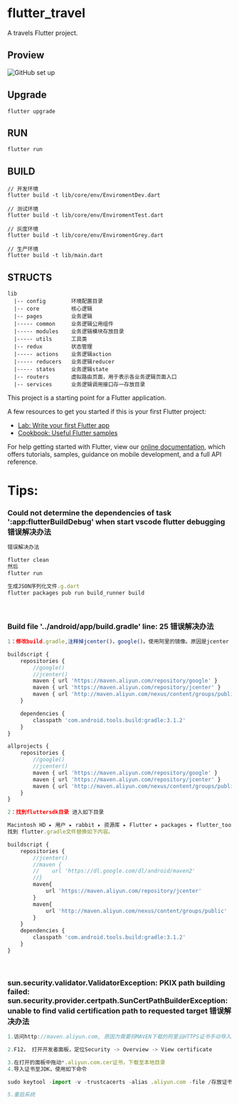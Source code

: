 # flutter_travel

A travels Flutter project. 

## Proview
![GitHub set up](./snapshot/demo1.gif)

## Upgrade
```shell 
flutter upgrade
```

## RUN
```shell
flutter run 
```

## BUILD
```shell
// 开发环境 
flutter build -t lib/core/env/EnviromentDev.dart

// 测试环境
flutter build -t lib/core/env/EnviromentTest.dart

// 灰度环境
flutter build -t lib/core/env/EnviromentGrey.dart

// 生产环境
flutter build -t lib/main.dart
```

## STRUCTS
```shell
lib
  |-- config 		环境配置目录
  |-- core   		核心逻辑
  |-- pages  		业务逻辑
  |----- common  	业务逻辑公用组件
  |----- modules 	业务逻辑模块存放目录
  |----- utils 		工具类 
  |-- redux  		状态管理
  |----- actions 	业务逻辑action
  |----- reducers 	业务逻辑reducer
  |----- states 	业务逻辑state
  |-- routers 		虚拟路由页面，用于表示各业务逻辑页面入口
  |-- services 		业务逻辑调用接口存一存放目录
```

This project is a starting point for a Flutter application.

A few resources to get you started if this is your first Flutter project:

- [Lab: Write your first Flutter app](https://flutter.io/docs/get-started/codelab)
- [Cookbook: Useful Flutter samples](https://flutter.io/docs/cookbook)

For help getting started with Flutter, view our 
[online documentation](https://flutter.io/docs), which offers tutorials, 
samples, guidance on mobile development, and a full API reference.

# Tips:
### Could not determine the dependencies of task ':app:flutterBuildDebug' when start vscode flutter debugging 错误解决办法
```javascript
错误解决办法

flutter clean
然后
flutter run

生成JSON序列化文件.g.dart
flutter packages pub run build_runner build
```

<br/>

### Build file '../android/app/build.gradle' line: 25 错误解决办法
```javascript
1：修改build.gradle,注释掉jcenter()，google()。使用阿里的镜像。原因是jcenter google库无法访问到导致的问题。

buildscript {
    repositories {
        //google()
        //jcenter()
        maven { url 'https://maven.aliyun.com/repository/google' }
        maven { url 'https://maven.aliyun.com/repository/jcenter' }
        maven { url 'http://maven.aliyun.com/nexus/content/groups/public' }
    }

    dependencies {
        classpath 'com.android.tools.build:gradle:3.1.2'
    }
}

allprojects {
    repositories {
        //google()
        //jcenter()
        maven { url 'https://maven.aliyun.com/repository/google' }
        maven { url 'https://maven.aliyun.com/repository/jcenter' }
        maven { url 'http://maven.aliyun.com/nexus/content/groups/public' }
    }
}

2：找到fluttersdk目录 进入如下目录

Macintosh HD⁩ ▸ ⁨用户⁩ ▸ ⁨rabbit⁩ ▸ ⁨资源库⁩ ▸ ⁨Flutter⁩ ▸ ⁨packages⁩ ▸ ⁨flutter_tools⁩ ▸ ⁨gradle⁩
找到 flutter.gradle文件替换如下内容。

​buildscript {
    repositories {
        //jcenter()
        //maven {
        //    url 'https://dl.google.com/dl/android/maven2'
        //}
        maven{
            url 'https://maven.aliyun.com/repository/jcenter'
        }
        maven{
            url 'http://maven.aliyun.com/nexus/content/groups/public'
        }
    }
    dependencies {
        classpath 'com.android.tools.build:gradle:3.1.2'
    }
}
```

<br/>

### sun.security.validator.ValidatorException: PKIX path building failed: sun.security.provider.certpath.SunCertPathBuilderException: unable to find valid certification path to requested target 错误解决办法
```javascript
1.访问http://maven.aliyun.com, 原因为需要将MAVEN下载的阿里云HTTPS证书手动导入JDK中认证

2.F12， 打开开发者面板，定位Security -> Overview -> View certificate

3.在打开的面板中拖动*.aliyun.com.cer证书，下载至本地目录
4.导入证书至JDK，使用如下命令

sudo keytool -import -v -trustcacerts -alias .aliyun.com -file /存放证书路径/*.aliyun.com.cer -keystore /JDK路径/Contents/Home/jre/lib/security/cacerts -keypass changeit -storepass changeit

5.重启系统
```